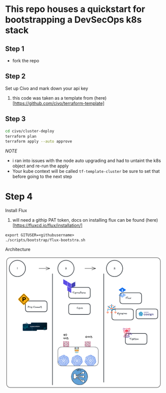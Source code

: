 # This repo houses a quickstart for bootstrapping a DevSecOps k8s stack

## Step 1
- fork the repo
## Step 2
Set up Civo  and mark down your api key
1. this code was taken as a template from (here)[https://github.com/civo/terraform-template]

## Step 3
```bash
cd civo/cluster-deploy
terraform plan
terraform apply --auto approve
```
*NOTE*
- i ran into issues with the node auto upgrading and had to untaint the k8s object and re-run the apply
- Your kube context  will be called `tf-template-cluster`  be sure to set that before going to the next step
# Step 4
Install Flux
1. will need a githip PAT token, docs on installing flux can be found (here)[https://fluxcd.io/flux/installation/]
```
export GITUSER=<githubusername>
./scripts/bootstrap/flux-bootstra.sh
```

Architecture

![diagram](img/DevSecOps-Outline.png)

